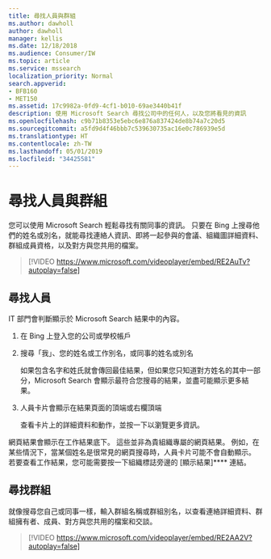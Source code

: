 ```yaml
---
title: 尋找人員與群組
ms.author: dawholl
author: dawholl
manager: kellis
ms.date: 12/18/2018
ms.audience: Consumer/IW
ms.topic: article
ms.service: mssearch
localization_priority: Normal
search.appverid:
- BFB160
- MET150
ms.assetid: 17c9982a-0fd9-4cf1-b010-69ae3440b41f
description: 使用 Microsoft Search 尋找公司中的任何人，以及您將看見的資訊
ms.openlocfilehash: c9b71b8353e5ebc6e876a837424de8b74a7c20d5
ms.sourcegitcommit: a5fd9d4f46bbb7c539630735ac16e0c786939e5d
ms.translationtype: HT
ms.contentlocale: zh-TW
ms.lasthandoff: 05/01/2019
ms.locfileid: "34425581"
---
```

# <a name="find-people-and-groups"></a>尋找人員與群組

您可以使用 Microsoft Search 輕鬆尋找有關同事的資訊。 只要在 Bing 上搜尋他們的姓名或別名，就能尋找連絡人資訊、即將一起參與的會議、組織圖詳細資料、群組成員資格，以及對方與您共用的檔案。
  
> [!VIDEO https://www.microsoft.com/videoplayer/embed/RE2AuTv?autoplay=false]
  
## <a name="find-people"></a>尋找人員

IT 部門會判斷顯示於 Microsoft Search 結果中的內容。
  
1. 在 Bing 上登入您的公司或學校帳戶
    
2. 搜尋「我」、您的姓名或工作別名，或同事的姓名或別名
    
    如果包含名字和姓氏就會傳回最佳結果，但如果您只知道對方姓名的其中一部分，Microsoft Search 會顯示最符合您搜尋的結果，並盡可能顯示更多結果。
    
3. 人員卡片會顯示在結果頁面的頂端或右欄頂端
    
    查看卡片上的詳細資料和動作，並按一下以瀏覽更多資訊。
    
網頁結果會顯示在工作結果底下。 這些並非為貴組織專屬的網頁結果。 例如，在某些情況下，當某個姓名是很常見的網頁搜尋時，人員卡片可能不會自動顯示。 若要查看工作結果，您可能需要按一下組織標誌旁邊的 [顯示結果]**** 連結。 
  
## <a name="find-groups"></a>尋找群組

就像搜尋您自己或同事一樣，輸入群組名稱或群組別名，以查看連絡詳細資料、群組擁有者、成員、對方與您共用的檔案和交談。
  
> [!VIDEO https://www.microsoft.com/videoplayer/embed/RE2AA2V?autoplay=false]
  

  

